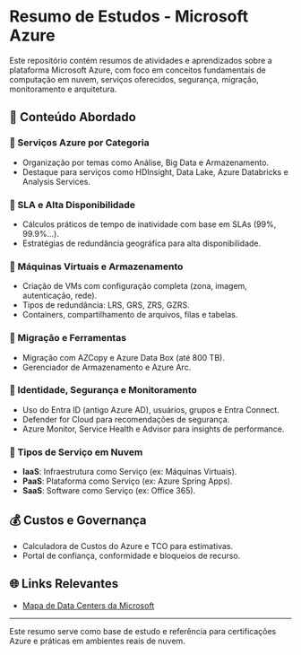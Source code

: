 # Resumo de Estudos - Microsoft Azure

Este repositório contém resumos de atividades e aprendizados sobre a plataforma Microsoft Azure, com foco em conceitos fundamentais de computação em nuvem, serviços oferecidos, segurança, migração, monitoramento e arquitetura.

## 📘 Conteúdo Abordado

### 🔹 Serviços Azure por Categoria
- Organização por temas como Análise, Big Data e Armazenamento.
- Destaque para serviços como HDInsight, Data Lake, Azure Databricks e Analysis Services.

### 🔹 SLA e Alta Disponibilidade
- Cálculos práticos de tempo de inatividade com base em SLAs (99%, 99.9%...).
- Estratégias de redundância geográfica para alta disponibilidade.

### 🔹 Máquinas Virtuais e Armazenamento
- Criação de VMs com configuração completa (zona, imagem, autenticação, rede).
- Tipos de redundância: LRS, GRS, ZRS, GZRS.
- Containers, compartilhamento de arquivos, filas e tabelas.

### 🔹 Migração e Ferramentas
- Migração com AZCopy e Azure Data Box (até 800 TB).
- Gerenciador de Armazenamento e Azure Arc.

### 🔹 Identidade, Segurança e Monitoramento
- Uso do Entra ID (antigo Azure AD), usuários, grupos e Entra Connect.
- Defender for Cloud para recomendações de segurança.
- Azure Monitor, Service Health e Advisor para insights de performance.

### 🔹 Tipos de Serviço em Nuvem
- **IaaS**: Infraestrutura como Serviço (ex: Máquinas Virtuais).
- **PaaS**: Plataforma como Serviço (ex: Azure Spring Apps).
- **SaaS**: Software como Serviço (ex: Office 365).

## 💰 Custos e Governança
- Calculadora de Custos do Azure e TCO para estimativas.
- Portal de confiança, conformidade e bloqueios de recurso.

## 🌐 Links Relevantes
- [Mapa de Data Centers da Microsoft](https://datacenters.microsoft.com/globe/explore)

---

Este resumo serve como base de estudo e referência para certificações Azure e práticas em ambientes reais de nuvem.
